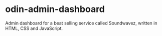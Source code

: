 # odin-admin-dashboard
Admin dashboard for a beat selling service called Soundwavez, written in HTML, CSS and JavaScript.
